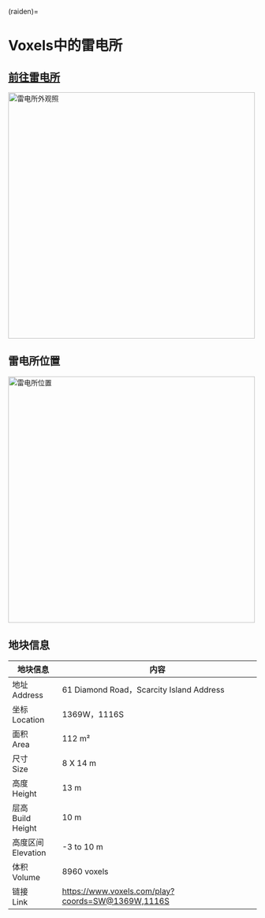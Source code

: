 (raiden)=
# Voxels中的雷电所

## [前往雷电所](https://www.voxels.com/play?coords=SW@1369W,1116S)

<a href ="https://www.voxels.com/play?coords=SW@1369W,1116S">
<img src="../_static/img/RaidenINST_appearance.jpg" alt="雷电所外观照" width="500px">
</a>

## 雷电所位置

<img src="../_static/img/RaidenINST_map.jpg" alt="雷电所位置" width="500px">

## 地块信息

|地块信息|内容|
|---|---|
|地址 <br> Address|61 Diamond Road，Scarcity Island Address|
|坐标 <br> Location|1369W，1116S|
|面积 <br> Area|112 m²|
|尺寸 <br> Size|8 X 14 m|
|高度 <br> Height|13 m|
|层高 <br> Build Height|10 m |
|高度区间 <br> Elevation|-3 to 10 m |
|体积 <br> Volume|8960 voxels|
|链接 <br> Link|https://www.voxels.com/play?coords=SW@1369W,1116S|



